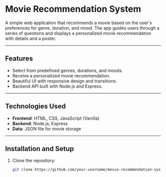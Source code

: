 # Movie Recommendation System

A simple web application that recommends a movie based on the user's preferences for genre, duration, and mood. The app guides users through a series of questions and displays a personalized movie recommendation with details and a poster.

---

## Features
- Select from predefined genres, durations, and moods.
- Receive a personalized movie recommendation.
- Beautiful UI with responsive design and transitions.
- Backend API built with Node.js and Express.

---

## Technologies Used
- **Frontend**: HTML, CSS, JavaScript (Vanilla)
- **Backend**: Node.js, Express
- **Data**: JSON file for movie storage

---

## Installation and Setup

1. Clone the repository:
   ```bash
   git clone https://github.com/your-username/movie-recommendation-system.git
